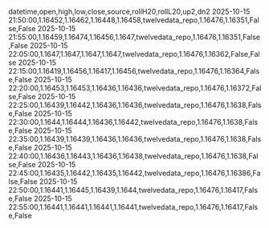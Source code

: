 datetime,open,high,low,close,source,rollH20,rollL20,up2,dn2
2025-10-15 21:50:00,1.16452,1.16462,1.16448,1.16458,twelvedata_repo,1.16476,1.16351,False,False
2025-10-15 21:55:00,1.16459,1.16474,1.16456,1.1647,twelvedata_repo,1.16476,1.16351,False,False
2025-10-15 22:05:00,1.1647,1.1647,1.1647,1.1647,twelvedata_repo,1.16476,1.16362,False,False
2025-10-15 22:15:00,1.16419,1.16456,1.16417,1.16456,twelvedata_repo,1.16476,1.16364,False,False
2025-10-15 22:20:00,1.16453,1.16453,1.16436,1.16436,twelvedata_repo,1.16476,1.16372,False,False
2025-10-15 22:25:00,1.16439,1.16442,1.16436,1.16436,twelvedata_repo,1.16476,1.1638,False,False
2025-10-15 22:30:00,1.1644,1.16444,1.16436,1.16442,twelvedata_repo,1.16476,1.1638,False,False
2025-10-15 22:35:00,1.16439,1.16439,1.16436,1.16436,twelvedata_repo,1.16476,1.1638,False,False
2025-10-15 22:40:00,1.16436,1.16443,1.16436,1.16438,twelvedata_repo,1.16476,1.1638,False,False
2025-10-15 22:45:00,1.16435,1.16442,1.16435,1.16442,twelvedata_repo,1.16476,1.16386,False,False
2025-10-15 22:50:00,1.16441,1.16445,1.16439,1.1644,twelvedata_repo,1.16476,1.16417,False,False
2025-10-15 22:55:00,1.16441,1.16441,1.16441,1.16441,twelvedata_repo,1.16476,1.16417,False,False
